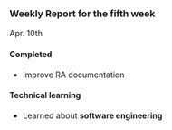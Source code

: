 ### Weekly Report for the fifth week

Apr. 10th

#### Completed
- Improve RA documentation

#### Technical learning
- Learned about **software engineering**

